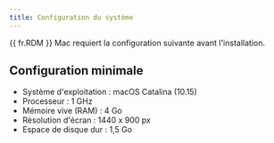 ```yaml
---
title: Configuration du système
---
```

{{ fr.RDM }} Mac requiert la configuration suivante avant l&apos;installation. 

## Configuration minimale 

* Système d&apos;exploitation : macOS Catalina (10.15) 
* Processeur : 1 GHz 
* Mémoire vive (RAM) : 4 Go 
* Résolution d&apos;écran : 1440 x 900 px 
* Espace de disque dur : 1,5 Go 

